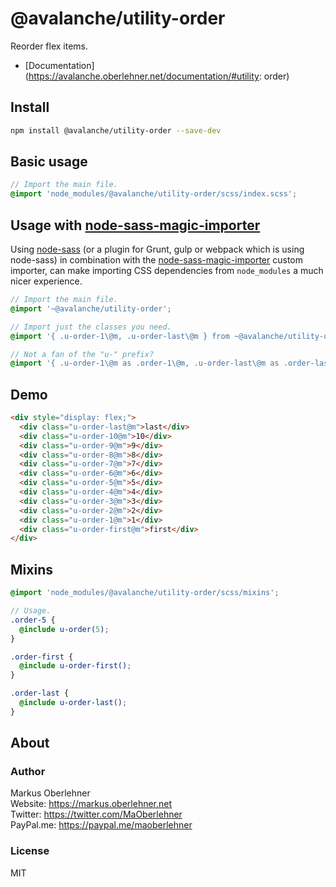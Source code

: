 # @avalanche/utility-order
Reorder flex items.

- [Documentation](https://avalanche.oberlehner.net/documentation/#utility: order)

## Install
```bash
npm install @avalanche/utility-order --save-dev
```

## Basic usage
```scss
// Import the main file.
@import 'node_modules/@avalanche/utility-order/scss/index.scss';
```

## Usage with [node-sass-magic-importer](https://github.com/maoberlehner/node-sass-magic-importer)
Using [node-sass](https://github.com/sass/node-sass) (or a plugin for Grunt, gulp or webpack which is using node-sass) in combination with the [node-sass-magic-importer](https://github.com/maoberlehner/node-sass-magic-importer) custom importer, can make importing CSS dependencies from `node_modules` a much nicer experience.

```scss
// Import the main file.
@import '~@avalanche/utility-order';

// Import just the classes you need.
@import '{ .u-order-1\@m, .u-order-last\@m } from ~@avalanche/utility-order';

// Not a fan of the "u-" prefix?
@import '{ .u-order-1\@m as .order-1\@m, .u-order-last\@m as .order-last\@m } from ~@avalanche/utility-order';
```

## Demo
```html
<div style="display: flex;">
  <div class="u-order-last@m">last</div>
  <div class="u-order-10@m">10</div>
  <div class="u-order-9@m">9</div>
  <div class="u-order-8@m">8</div>
  <div class="u-order-7@m">7</div>
  <div class="u-order-6@m">6</div>
  <div class="u-order-5@m">5</div>
  <div class="u-order-4@m">4</div>
  <div class="u-order-3@m">3</div>
  <div class="u-order-2@m">2</div>
  <div class="u-order-1@m">1</div>
  <div class="u-order-first@m">first</div>
</div>
```

## Mixins
```scss
@import 'node_modules/@avalanche/utility-order/scss/mixins';

// Usage.
.order-5 {
  @include u-order(5);
}

.order-first {
  @include u-order-first();
}

.order-last {
  @include u-order-last();
}
```

## About
### Author
Markus Oberlehner  
Website: https://markus.oberlehner.net  
Twitter: https://twitter.com/MaOberlehner  
PayPal.me: https://paypal.me/maoberlehner

### License
MIT
